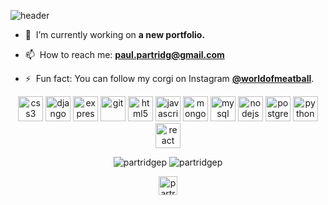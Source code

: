 ![header](https://i.imgur.com/KIUzbhR.gif)


- 🔭&nbsp; I’m currently working on **a new portfolio.**

- 📫&nbsp; How to reach me: **[paul.partridg@gmail.com](mailto:paul.partridg@gmail.com)**

- ⚡&nbsp; Fun fact: You can follow my corgi on Instagram **[@worldofmeatball](https://www.instagram.com/worldofmeatball/)**.

<p align="center"><img src="https://devicons.github.io/devicon/devicon.git/icons/css3/css3-original-wordmark.svg" alt="css3" width="40" height="40"/> <img src="https://devicons.github.io/devicon/devicon.git/icons/django/django-original.svg" alt="django" width="40" height="40"/> <img src="https://devicons.github.io/devicon/devicon.git/icons/express/express-original-wordmark.svg" alt="express" width="40" height="40"/> <img src="https://www.vectorlogo.zone/logos/git-scm/git-scm-icon.svg" alt="git" width="40" height="40"/> <img src="https://devicons.github.io/devicon/devicon.git/icons/html5/html5-original-wordmark.svg" alt="html5" width="40" height="40"/> <img src="https://devicons.github.io/devicon/devicon.git/icons/javascript/javascript-original.svg" alt="javascript" width="40" height="40"/> <img src="https://devicons.github.io/devicon/devicon.git/icons/mongodb/mongodb-original-wordmark.svg" alt="mongodb" width="40" height="40"/> <img src="https://devicons.github.io/devicon/devicon.git/icons/mysql/mysql-original-wordmark.svg" alt="mysql" width="40" height="40"/> <img src="https://devicons.github.io/devicon/devicon.git/icons/nodejs/nodejs-original-wordmark.svg" alt="nodejs" width="40" height="40"/> <img src="https://devicons.github.io/devicon/devicon.git/icons/postgresql/postgresql-original-wordmark.svg" alt="postgresql" width="40" height="40"/> <img src="https://devicons.github.io/devicon/devicon.git/icons/python/python-original.svg" alt="python" width="40" height="40"/> <img src="https://devicons.github.io/devicon/devicon.git/icons/react/react-original-wordmark.svg" alt="react" width="40" height="40"/></p>

<p align="center">
<img src="https://github-readme-stats.vercel.app/api/top-langs/?username=partridgep&layout=compact&hide=html&bg_color=30,FFEA80,FFD738&title_color=FF6138&text_color=000000" alt="partridgep" />
<img src="https://github-readme-stats.vercel.app/api?username=partridgep&show_icons=true&bg_color=30,FFEA80,FFD738&title_color=FF6138&icon_color=FF6138&hide=prs,contribs" alt="partridgep" />
</p>

<p align="center">
<a href="https://linkedin.com/in/partridgepaul" target="blank"><img align="center" src="https://cdn.jsdelivr.net/npm/simple-icons@3.0.1/icons/linkedin.svg" alt="partridgepaul" height="30" width="30" /></a>
</p>
